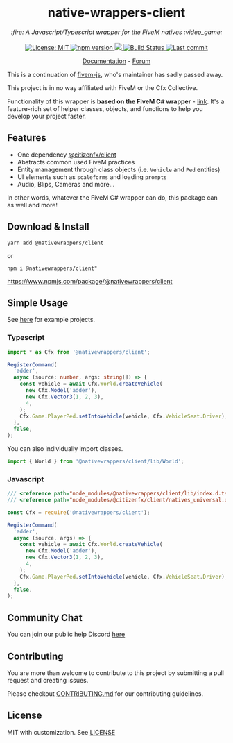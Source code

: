 <h1 align="center">native-wrappers-client</h1>

<p align="center">
  <i>:fire: A Javascript/Typescript wrapper for the FiveM natives :video_game:</i>
  <br>
  <br>
  <a href="https://github.com/AvarianKnight/native-wrappers-client/blob/master/LICENSE">
    <img src="https://img.shields.io/badge/License-MIT-blue.svg?style=flat" alt="License: MIT">
  </a>
  <a href="https://www.npmjs.com/package/@nativewrappers/client">
    <img src="https://img.shields.io/npm/v/@nativewrappers/client?style=flat" alt="npm version">
  </a>
  <a href="https://www.npmjs.com/package/@nativewrappers/client">
    <img src="https://img.shields.io/npm/dm/@nativewrappers/client?style=flat">
  </a>
  <a href="https://circleci.com/gh/AvarianKnight/@nativewrappers/client">
    <img src="https://img.shields.io/circleci/build/github/AvarianKnight/native-wrappers-client" alt="Build Status">
  </a>
  <a href="https://github.com/AvarianKnight/native-wrappers-client/commits/master">
    <img src="https://img.shields.io/github/last-commit/AvarianKnight/native-wrappers-client.svg?style=flat" alt="Last commit">
  </a>
  <!-- <a href="https://discord.d0p3t.nl">
    <img src="https://img.shields.io/discord/330910293934997504?label=Discord" alt="Discord">
  </a> -->
</p>

<p align="center">
  <a href="https://fivemjs.avarian.dev/">Documentation</a>
  -
  <a href="https://forum.fivem.net/t/fivem-js-v1-3-2-javascript-typescript-wrapper-now-with-menu-class-nativeui/268640">Forum</a>
  <!-- - -->
  <!-- <a href="https://discord.d0p3t.nl">Discord</a> -->
</p>

This is a continuation of [fivem-js](https://github.com/d0p3t/fivem-js), who's maintainer has sadly passed away.

This project is in no way affiliated with FiveM or the Cfx Collective.

Functionality of this wrapper is **based on the FiveM C# wrapper** - [link](https://github.com/citizenfx/fivem/tree/master/code/client/clrcore/External). It's a feature-rich set of helper classes, objects, and functions to help you develop your project faster.

## Features

- One dependency [@citizenfx/client](https://www.npmjs.com/package/@citizenfx/client)
- Abstracts common used FiveM practices
- Entity management through class objects (i.e. `Vehicle` and `Ped` entities)
- UI elements such as `scaleforms` and loading `prompts`
- Audio, Blips, Cameras and more...

In other words, whatever the FiveM C# wrapper can do, this package can as well and more!

## Download & Install

`yarn add @nativewrappers/client`

or

`npm i @nativewrappers/client"`

https://www.npmjs.com/package/@nativewrappers/client


## Simple Usage

See [here](https://github.com/AvarianKnight/native-wrappers-client/tree/master/examples) for example projects.

### Typescript

```typescript
import * as Cfx from '@nativewrappers/client';

RegisterCommand(
  'adder',
  async (source: number, args: string[]) => {
    const vehicle = await Cfx.World.createVehicle(
      new Cfx.Model('adder'),
      new Cfx.Vector3(1, 2, 3),
      4,
    );
    Cfx.Game.PlayerPed.setIntoVehicle(vehicle, Cfx.VehicleSeat.Driver);
  },
  false,
);
```

You can also individually import classes.

```typescript
import { World } from '@nativewrappers/client/lib/World';
```

### Javascript

```js
/// <reference path="node_modules/@nativewrappers/client/lib/index.d.ts"/>
/// <reference path="node_modules/@citizenfx/client/natives_universal.d.ts"/>

const Cfx = require('@nativewrappers/client');

RegisterCommand(
  'adder',
  async (source, args) => {
    const vehicle = await Cfx.World.createVehicle(
      new Cfx.Model('adder'),
      new Cfx.Vector3(1, 2, 3),
      4,
    );
    Cfx.Game.PlayerPed.setIntoVehicle(vehicle, Cfx.VehicleSeat.Driver);
  },
  false,
);
```

## Community Chat

You can join our public help Discord [here](https://discord.d0p3t.nl)

## Contributing

You are more than welcome to contribute to this project by submitting a pull request and creating issues.

Please checkout [CONTRIBUTING.md](./CONTRIBUTING.md) for our contributing guidelines.

## License

MIT with customization. See [LICENSE](https://github.com/AvarianKnight/native-wrappers-client/blob/master/LICENSE)
